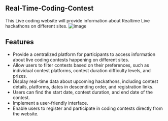 ## Real-Time-Coding-Contest
This Live coding website will provide information about Realtime Live hackathons on different sites.
![image](https://github.com/prosenjit07/livecontest/assets/98583038/f243bcf2-3bee-4069-90cf-5f14261cc7f2)



## Features
- Provide a centralized platform for participants to access information about live coding contests happening on different sites.
- Allow users to filter contests based on their preferences, such as individual contest platforms, contest duration difficulty levels, and prizes.
- Display real-time data about upcoming hackathons, including contest details, platforms, dates in descending order, and registration links.
- Users can find the start date, contest duration, and end date of the contest.
- Implement a user-friendly interface.
- Enable users to register and participate in coding contests directly from the website.
